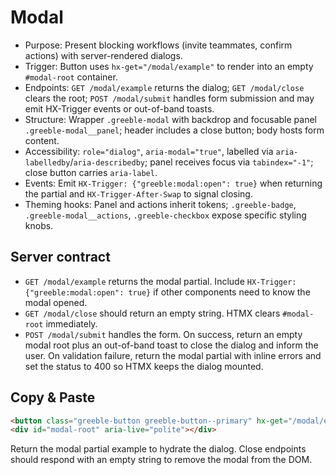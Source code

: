 # Modal

- Purpose: Present blocking workflows (invite teammates, confirm actions) with server-rendered dialogs.
- Trigger: Button uses `hx-get="/modal/example"` to render into an empty `#modal-root` container.
- Endpoints: `GET /modal/example` returns the dialog; `GET /modal/close` clears the root; `POST /modal/submit` handles form submission and may emit HX-Trigger events or out-of-band toasts.
- Structure: Wrapper `.greeble-modal` with backdrop and focusable panel `.greeble-modal__panel`; header includes a close button; body hosts form content.
- Accessibility: `role="dialog"`, `aria-modal="true"`, labelled via `aria-labelledby`/`aria-describedby`; panel receives focus via `tabindex="-1"`; close button carries `aria-label`.
- Events: Emit `HX-Trigger: {"greeble:modal:open": true}` when returning the partial and `HX-Trigger-After-Swap` to signal closing.
- Theming hooks: Panel and actions inherit tokens; `.greeble-badge`, `.greeble-modal__actions`, `.greeble-checkbox` expose specific styling knobs.

## Server contract

- `GET /modal/example` returns the modal partial. Include `HX-Trigger: {"greeble:modal:open": true}`
  if other components need to know the modal opened.
- `GET /modal/close` should return an empty string. HTMX clears `#modal-root` immediately.
- `POST /modal/submit` handles the form. On success, return an empty modal root plus an out-of-band
  toast to close the dialog and inform the user. On validation failure, return the modal partial
  with inline errors and set the status to 400 so HTMX keeps the dialog mounted.

## Copy & Paste

```html
<button class="greeble-button greeble-button--primary" hx-get="/modal/example" hx-target="#modal-root" hx-swap="innerHTML">Invite teammates</button>
<div id="modal-root" aria-live="polite"></div>
```

Return the modal partial example to hydrate the dialog. Close endpoints should respond with an empty string to remove the modal from the DOM.
